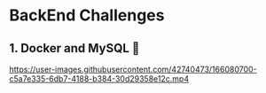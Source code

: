 # BackEnd Challenges

## 1. Docker and MySQL 🐳



https://user-images.githubusercontent.com/42740473/166080700-c5a7e335-6db7-4188-b384-30d29358e12c.mp4

